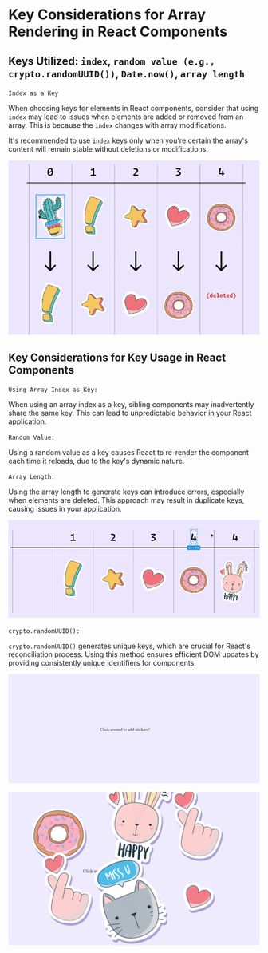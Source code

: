 # Key Considerations for Array Rendering in React Components

## Keys Utilized: `index`, `random value (e.g., crypto.randomUUID())`, `Date.now()`, `array length`

`Index as a Key`

When choosing keys for elements in React components, consider that using `index` may lead to issues when elements are added or removed from an array. This is because the `index` changes with array modifications.

It's recommended to use `index` keys only when you're certain the array's content will remain stable without deletions or modifications.

![alt text](image-3.png)

## Key Considerations for Key Usage in React Components

`Using Array Index as Key:`

When using an array index as a key, sibling components may inadvertently share the same key. This can lead to unpredictable behavior in your React application.

`Random Value:`

Using a random value as a key causes React to re-render the component each time it reloads, due to the key's dynamic nature.

`Array Length:`

Using the array length to generate keys can introduce errors, especially when elements are deleted. This approach may result in duplicate keys, causing issues in your application.

![alt text](image.png)

`crypto.randomUUID():`

`crypto.randomUUID()` generates unique keys, which are crucial for React's reconciliation process. Using this method ensures efficient DOM updates by providing consistently unique identifiers for components.

![alt text](image-1.png)

![alt text](image-2.png)
